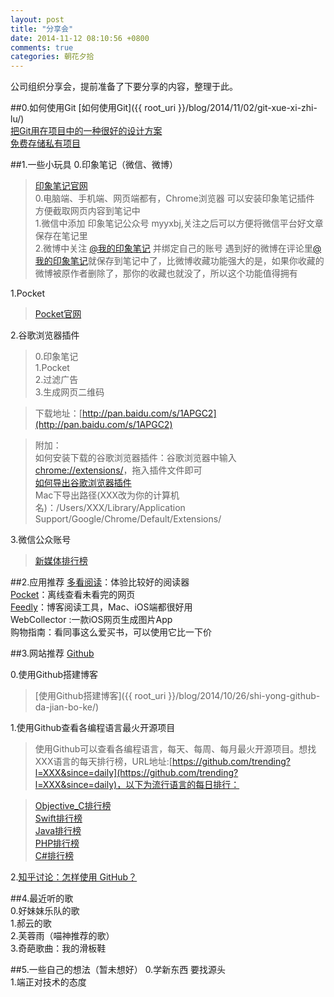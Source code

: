 ```yaml
---
layout: post
title: "分享会"
date: 2014-11-12 08:10:56 +0800
comments: true
categories: 朝花夕拾
---
```

公司组织分享会，提前准备了下要分享的内容，整理于此。    

##0.如何使用Git
[如何使用Git]({{ root_uri }}/blog/2014/11/02/git-xue-xi-zhi-lu/)  
[把Git用在项目中的一种很好的设计方案](http://www.html-js.com/blog/2526)  
[免费存储私有项目](https://git.oschina.net)   

##1.一些小玩具
0.印象笔记（微信、微博）
>[印象笔记官网](http://www.yinxiang.com)    
0.电脑端、手机端、网页端都有，Chrome浏览器 可以安装印象笔记插件 方便截取网页内容到笔记中  
1.微信中添加 印象笔记公众号 myyxbj,关注之后可以方便将微信平台好文章保存在笔记里  
2.微博中关注 [@我的印象笔记](http://weibo.com/myyxbj) 并绑定自己的账号 遇到好的微博在评论里[@我的印象笔记](http://weibo.com/myyxbj)就保存到笔记中了，比微博收藏功能强大的是，如果你收藏的微博被原作者删除了，那你的收藏也就没了，所以这个功能值得拥有    

1.Pocket  
>[Pocket官网](https://getpocket.com/)  

2.谷歌浏览器插件  
>0.印象笔记  
1.Pocket  
2.过滤广告  
3.生成网页二维码  

>下载地址：[http://pan.baidu.com/s/1APGC2](http://pan.baidu.com/s/1APGC2) 

>附加：  
如何安装下载的谷歌浏览器插件：谷歌浏览器中输入[chrome://extensions/](chrome://extensions/)，拖入插件文件即可  
[如何导出谷歌浏览器插件](http://blog.sina.com.cn/s/blog_51feabcd01016838.html)  
Mac下导出路径(XXX改为你的计算机名)：/Users/XXX/Library/Application Support/Google/Chrome/Default/Extensions/  

3.微信公众账号  

>[新媒体排行榜](http://xdnphb.com/)  


##2.应用推荐
[多看阅读](http://www.duokan.com/product)：体验比较好的阅读器  
[Pocket](https://getpocket.com/add/?ep=1)：离线查看未看完的网页  
[Feedly](http://feedly.com/#welcome)：博客阅读工具，Mac、iOS端都很好用  
WebCollector :一款iOS网页生成图片App  
购物指南：看同事这么爱买书，可以使用它比一下价  

##3.网站推荐
[Github](http://www.github.com)  

0.使用Github搭建博客  
>[使用Github搭建博客]({{ root_uri }}/blog/2014/10/26/shi-yong-github-da-jian-bo-ke/)  

1.使用Github查看各编程语言最火开源项目  
>使用Github可以查看各编程语言，每天、每周、每月最火开源项目。想找XXX语言的每天排行榜，URL地址:[https://github.com/trending?l=XXX&since=daily](https://github.com/trending?l=XXX&since=daily)，以下为流行语言的每日排行：  

>[Objective_C排行榜](https://github.com/trending?l=objective-c&since=daily)  
[Swift排行榜](https://github.com/trending?l=swift&since=daily)  
[Java排行榜](https://github.com/trending?l=java&since=daily)  
[PHP排行榜](https://github.com/trending?l=php&since=daily)  
[C#排行榜](https://github.com/trending?l=csharp&since=daily)

2.[知乎讨论：怎样使用 GitHub？](http://www.zhihu.com/question/20070065)

##4.最近听的歌  
0.好妹妹乐队的歌  
1.郝云的歌  
2.芙蓉雨（喵神推荐的歌）  
3.奇葩歌曲：我的滑板鞋 

##5.一些自己的想法（暂未想好）
0.学新东西 要找源头  
1.端正对技术的态度  

